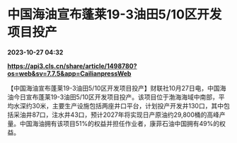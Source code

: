 # 中国海油宣布蓬莱19-3油田5/10区开发项目投产

**2023-10-27 04:32**

**https://api3.cls.cn/share/article/1498780?os=web&sv=7.7.5&app=CailianpressWeb**

【中国海油宣布蓬莱19-3油田5/10区开发项目投产】财联社10月27日电，中国海油今日宣布蓬莱19-3油田5/10区开发项目投产。该项目位于渤海海域中南部，平均水深约30米，主要生产设施包括两座井口平台，计划投产开发井130口，其中包括采油井87口，注水井43口，预计2027年将实现日产原油约29,800桶的高峰产量。中国海油拥有该项目51%的权益并担任作业者，康菲石油中国拥有49%的权益。